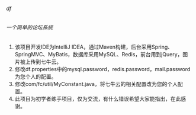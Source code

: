###### df
###### 一个简单的论坛系统
1. 该项目开发IDE为IntelliJ IDEA，通过Maven构建，后台采用Spring、SpringMVC、MyBatis，数据库采用MySQL、Redis，前台用到jQuery，图片被上传到七牛云。
2. 修改df.properties中的mysql.password，redis.password，mail.password为您个人的配置。
3. 修改com/fc/util/MyConstant.java，将七牛云的相关配置改为您的个人配置。
4. 此项目为初学者练手项目，仅为交流，有什么错误希望大家能指出，在此感谢。
